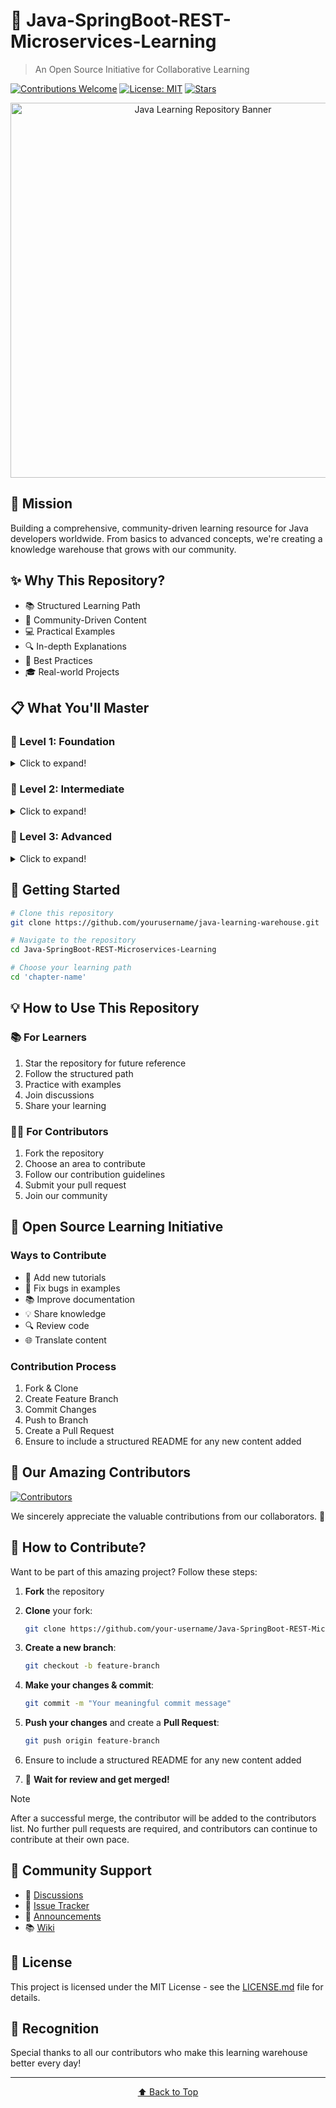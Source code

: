 # 🚀 Java-SpringBoot-REST-Microservices-Learning

> An Open Source Initiative for Collaborative Learning

[![Contributions Welcome](https://img.shields.io/badge/contributions-welcome-brightgreen.svg?style=flat)](CONTRIBUTING.md)
[![License: MIT](https://img.shields.io/badge/License-MIT-yellow.svg)](LICENSE.md)
[![Stars](https://img.shields.io/github/stars/VSat08/Java-SpringBoot-REST-Microservices-Learning?style=social)](https://github.com/VSat08/Java-SpringBoot-REST-Microservices-Learning)

<p align="center">
  <img src="https://img-c.udemycdn.com/course/750x422/5410794_a010_3.jpg" alt="Java Learning Repository Banner" width="600">
</p>

## 🎯 Mission
Building a comprehensive, community-driven learning resource for Java developers worldwide. From basics to advanced concepts, we're creating a knowledge warehouse that grows with our community.

## ✨ Why This Repository?
- 📚 Structured Learning Path
- 🤝 Community-Driven Content
- 💻 Practical Examples
- 🔍 In-depth Explanations
- 🌟 Best Practices
- 🎓 Real-world Projects

## 📋 What You'll Master

### 🌱 Level 1: Foundation
<details>
<summary>Click to expand!</summary>

#### Java Development Environment
- ⚙️ Environment Setup
- 🛠️ IDE Configuration
- 📝 First Java Program

#### Core Java Fundamentals
- 🎯 Basic Constructs
- 🔄 Control Flow
- 📦 Arrays & Methods
- 🎨 OOP Concepts
</details>

### 🌿 Level 2: Intermediate
<details>
<summary>Click to expand!</summary>

#### Advanced Java
- 🏗️ Data Structures
- 🧮 Algorithms
- ⚡ Exception Handling
- 🧵 Multithreading

#### Database Integration
- 📊 SQL Fundamentals
- 🔌 JDBC
- 💾 CRUD Operations
</details>

### 🌳 Level 3: Advanced
<details>
<summary>Click to expand!</summary>

#### Spring Ecosystem
- 🍃 Spring Boot
- 🔐 Spring Security
- 🗃️ JPA & Hibernate

#### Modern Architecture
- 🌐 RESTful APIs
- 📱 MVC Pattern
- 🔄 Microservices
</details>

## 🚀 Getting Started

```bash
# Clone this repository
git clone https://github.com/yourusername/java-learning-warehouse.git

# Navigate to the repository
cd Java-SpringBoot-REST-Microservices-Learning

# Choose your learning path
cd 'chapter-name'
```

## 💡 How to Use This Repository

### 📚 For Learners
1. Star the repository for future reference
2. Follow the structured path
3. Practice with examples
4. Join discussions
5. Share your learning

### 👨‍🏫 For Contributors
1. Fork the repository
2. Choose an area to contribute
3. Follow our contribution guidelines
4. Submit your pull request
5. Join our community

## 🌟 Open Source Learning Initiative

### Ways to Contribute
- 📝 Add new tutorials
- 🐛 Fix bugs in examples
- 📚 Improve documentation
- 💡 Share knowledge
- 🔍 Review code
- 🌐 Translate content

### Contribution Process
1. Fork & Clone
2. Create Feature Branch
3. Commit Changes
4. Push to Branch
5. Create a Pull Request
6. Ensure to include a structured README for any new content added

## 👥 Our Amazing Contributors

[![Contributors](https://contributors-img.web.app/image?repo=VSat08/Java-SpringBoot-REST-Microservices-Learning)](https://github.com/VSat08/Java-SpringBoot-REST-Microservices-Learning/graphs/contributors)


<p align="center">
  We sincerely appreciate the valuable contributions from our collaborators. 🙌  
</p>

## 📢 How to Contribute?  
Want to be part of this amazing project? Follow these steps:  

1. **Fork** the repository  
2. **Clone** your fork:  
   ```bash
   git clone https://github.com/your-username/Java-SpringBoot-REST-Microservices-Learning.git
   ```
3. **Create a new branch**:  
   ```bash
   git checkout -b feature-branch
   ```
4. **Make your changes & commit**:  
   ```bash
   git commit -m "Your meaningful commit message"
   ```
5. **Push your changes** and create a **Pull Request**:  
   ```bash
   git push origin feature-branch
   ```
6. Ensure to include a structured README for any new content added

7. 🎉 **Wait for review and get merged!**  

> [!NOTE]
> After a successful merge, the contributor will be added to the contributors list. No further pull requests are required, and contributors can continue to contribute at their own pace.

## 🤝 Community Support

- 💬 [Discussions](https://github.com/VSat08/Java-SpringBoot-REST-Microservices-Learning/discussions)
- 🐛 [Issue Tracker](https://github.com/VSat08/Java-SpringBoot-REST-Microservices-Learning/issues)
- 📢 [Announcements](https://github.com/VSat08/Java-SpringBoot-REST-Microservices-Learning/releases)
- 📚 [Wiki](https://github.com/VSat08/Java-SpringBoot-REST-Microservices-Learning/wiki)

## 📜 License

This project is licensed under the MIT License - see the [LICENSE.md](LICENSE.md) file for details.

## 🌟 Recognition

Special thanks to all our contributors who make this learning warehouse better every day!

---

<p align="center">
  <a href="#start-of-content">⬆️ Back to Top</a>
</p>

